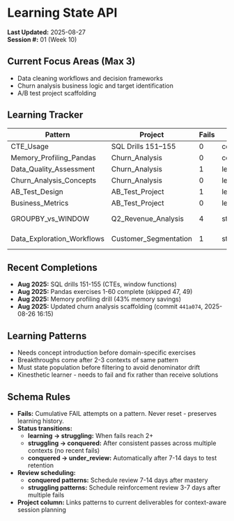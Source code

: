 # Learning State API

**Last Updated:** 2025-08-27  
**Session #:** 01 (Week 10)

## Current Focus Areas (Max 3)
- Data cleaning workflows and decision frameworks
- Churn analysis business logic and target identification  
- A/B test project scaffolding

## Learning Tracker

| Pattern | Project | Fails | Status | Review_Due |
|---------------------------|-----------------------|-------|---------------|------------|
| CTE_Usage | SQL Drills 151–155 | 0 | conquered | - |
| Memory_Profiling_Pandas | Churn_Analysis | 0 | conquered | - |
| Data_Quality_Assessment | Churn_Analysis | 1 | learning | - |
| Churn_Analysis_Concepts | Churn_Analysis | 0 | learning | - |
| AB_Test_Design | AB_Test_Project | 1 | learning | - |
| Business_Metrics | AB_Test_Project | 0 | learning | - |
| GROUPBY_vs_WINDOW | Q2_Revenue_Analysis | 4 | struggling | 2025-08-27 |
| Data_Exploration_Workflows| Customer_Segmentation | 1 | struggling | 2025-09-01 |

## Recent Completions
- **Aug 2025:** SQL drills 151-155 (CTEs, window functions)  
- **Aug 2025:** Pandas exercises 1-60 complete (skipped 47, 49)
- **Aug 2025:** Memory profiling drill (43% memory savings)
- **Aug 2025:** Updated churn analysis scaffolding (commit `441a074`, 2025-08-26 16:15)  

## Learning Patterns
- Needs concept introduction before domain-specific exercises
- Breakthroughs come after 2-3 contexts of same pattern  
- Must state population before filtering to avoid denominator drift
- Kinesthetic learner - needs to fail and fix rather than receive solutions

## Schema Rules
- **Fails:** Cumulative FAIL attempts on a pattern. Never reset - preserves learning history.
- **Status transitions:** 
  - **learning → struggling:** When fails reach 2+
  - **struggling → conquered:** After consistent passes across multiple contexts (no recent fails)
  - **conquered → under_review:** Automatically after 7-14 days to test retention
- **Review scheduling:**
  - **conquered patterns:** Schedule review 7-14 days after mastery
  - **struggling patterns:** Schedule reinforcement review 3-7 days after multiple fails
- **Project column:** Links patterns to current deliverables for context-aware session planning